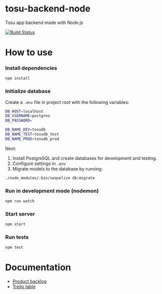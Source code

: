 # tosu-backend-node

Tosu app backend made with Node.js

[![Build Status](https://travis-ci.org/partio-scout/tosu-backend-node.svg?branch=master)](https://travis-ci.org/partio-scout/tosu-backend-node)

# How to use
### Install dependencies
```sh
npm install
```
### Initialize database

Create a `.env` file in project root with the following variables:
```sh
DB_HOST=localhost
DB_USERNAME=postgres
DB_PASSWORD=

DB_NAME_DEV=tosudb
DB_NAME_TEST=tosudb_test
DB_NAME_PROD=tosudb_prod
```

Next:

1. Install PostgreSQL and create databases for development and testing.
2. Configure settings in `.env`
3. Migrate models to the database by running:
```sh
./node_modules/.bin/sequelize db:migrate
```

### Run in development mode (nodemon)
```sh
npm run watch
```

### Start server
```sh
npm start
```

### Run tests

```sh
npm test
```

# Documentation

* [Product backlog](https://docs.google.com/spreadsheets/d/1s8WgWyk6s9hXbjHSsdBv8X7MHLPGrLpprMkqOl15yBo/edit?usp=sharing)
* [Trello table](https://trello.com/b/87G4Y96t/tosu-app)
